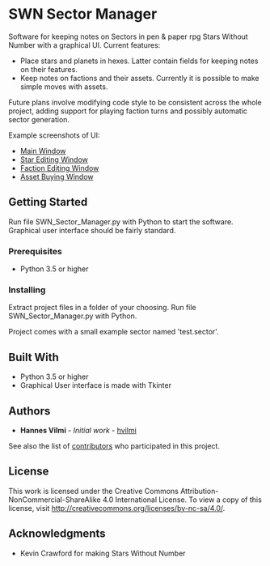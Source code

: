 # SWN Sector Manager

Software for keeping notes on Sectors in pen & paper rpg Stars Without Number with a graphical UI.
Current features:
* Place stars and planets in hexes. Latter contain fields for keeping notes on their features.
* Keep notes on factions and their assets. Currently it is possible to make simple moves with assets.

Future plans involve modifying code style to be consistent across the whole project, adding support for playing faction turns and possibly automatic sector generation.

Example screenshots of UI:
* [Main Window](https://www.dropbox.com/s/cxmm66iisx5ky09/mainWindow.png)
* [Star Editing Window](https://www.dropbox.com/s/i6gt7zu3fnxsxzd/starEditWindow.png?dl=0)
* [Faction Editing Window](https://www.dropbox.com/s/csbux6kyhds78p6/factionWindow.png?dl=0)
* [Asset Buying Window](https://www.dropbox.com/s/l93logvfso794mh/assetBuyingWindow.png?dl=0)

## Getting Started

Run file SWN_Sector_Manager.py with Python to start the software. Graphical user interface should be fairly standard.

### Prerequisites

* Python 3.5 or higher

### Installing

Extract project files in a folder of your choosing. Run file SWN_Sector_Manager.py with Python.

Project comes with a small example sector named 'test.sector'.


## Built With

* Python 3.5 or higher
* Graphical User interface is made with Tkinter


## Authors

* **Hannes Vilmi** - *Initial work* - [hvilmi](https://github.com/hvilmi)

See also the list of [contributors](https://github.com/your/project/contributors) who participated in this project.

## License

This work is licensed under the Creative Commons Attribution-NonCommercial-ShareAlike 4.0 International License. To view a copy of this license, visit http://creativecommons.org/licenses/by-nc-sa/4.0/.

## Acknowledgments

* Kevin Crawford for making Stars Without Number

